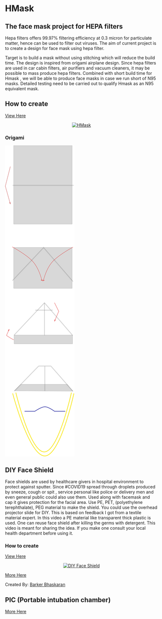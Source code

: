 # HMask
## The face mask project for HEPA filters


Hepa filters offers 99.97% filtering efficiency at 0.3 micron for particulate matter, hence can be used to filter out viruses. The aim of current project is to create a design for face mask using hepa filter.

Target is to build a mask without using stitching which will reduce the build time. The design is inspired from origami airplane design. Since hepa filters are used in car cabin filters, air purifiers and vacuum cleaners, it may be possible to mass produce hepa filters.  Combined with short build time for Hmask , we will be able to produce face masks in case we run short of N95 masks. Detailed testing need to be carried out to qualify Hmask as an N95 equivalent mask.

## How to create

[View Here](https://youtu.be/WQjonYv3WdI)

<div align="center">
    <a href="https://www.youtube.com/watch?v=WQjonYv3WdI"><img src="https://img.youtube.com/vi/WQjonYv3WdI/0.jpg" alt="HMask"></a>
</div>

### Origami

![How to create mask](img/mask.png)

## DIY Face Shield

Face shields are used by healthcare givers in hospital environment to protect against sputter. Since #COVID19 spread through droplets produced by sneeze, cough or spit , service personal like police or delivery men and even general public could also use them. Used along with facemask and cap it gives protection for the facial area. Use PE, PET, (polyethylene terephthalate), PEG material to make the shield. You could use the overhead projector slide for DIY. This is based on feedback I got from a textile material expert. In this video a PE material like transparent thick plastic is used. One can reuse face shield after killing the germs with detergent. This video is meant for sharing the idea. If you make one consult your local health department before using it.

### How to create

[View Here](https://youtu.be/EocG8p3JVho)

<div align="center">
    <a href="https://www.youtube.com/watch?v=EocG8p3JVho"><img src="https://img.youtube.com/vi/EocG8p3JVho/0.jpg" alt="DIY Face Shield"></a>
</div>


[More Here](Fshield.pdf)


Created By: [Barker Bhaskaran](https://github.com/barkerbhaskaran)


## PIC (Portable intubation chamber)

[More Here](PIC.pdf)

